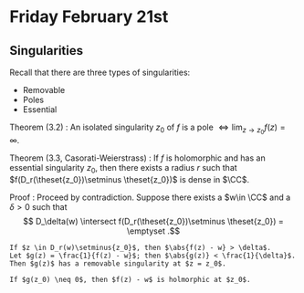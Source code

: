 # Friday February 21st

## Singularities

Recall that there are three types of singularities:

- Removable
- Poles
- Essential

Theorem (3.2)
: An isolated singularity $z_0$ of $f$ is a pole $\iff \lim_{z\to z_0} f(z) = \infty$.

Theorem (3.3, Casorati-Weierstrass)
: If $f$ is holomorphic and has an essential singularity $z_0$, then there exists a radius $r$ such that $f(D_r(\theset{z_0})\setminus \theset{z_0})$ is dense in $\CC$.

Proof
:   Proceed by contradiction.
    Suppose there exists a $w\in \CC$ and a $\delta > 0$ such that
    $$
    D_\delta(w) \intersect f(D_r(\theset{z_0})\setminus \theset{z_0}) = \emptyset
    .$$

    If $z \in D_r(w)\setminus{z_0}$, then $\abs{f(z) - w} > \delta$.
    Let $g(z) = \frac{1}{f(z) - w}$; then $\abs{g(z)} < \frac{1}{\delta}$.
    Then $g(z)$ has a removable singularity at $z = z_0$.

    If $g(z_0) \neq 0$, then $f(z) - w$ is holmorphic at $z_0$.


